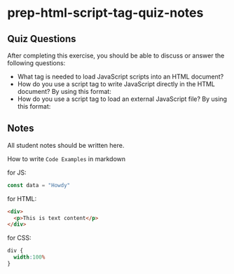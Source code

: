 # prep-html-script-tag-quiz-notes

## Quiz Questions

After completing this exercise, you should be able to discuss or answer the following questions:

- What tag is needed to load JavaScript scripts into an HTML document?
  <script></script>
- How do you use a script tag to write JavaScript directly in the HTML document?
  By using this format: <script>document.getElementById("demo").innerHTML =
  "Hello Javascript!";</script>
- How do you use a script tag to load an external JavaScript file?
  By using this format: <script src="src.js"></script>
## Notes

All student notes should be written here.


How to write `Code Examples` in markdown

for JS:
```javascript
const data = "Howdy"
```

for HTML:
```html
<div>
  <p>This is text content</p>
</div>
```

for CSS:
```css
div {
  width:100%
}
```
